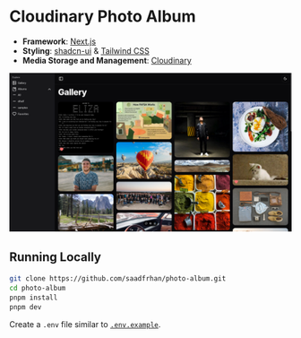 # Cloudinary Photo Album

- **Framework**: [Next.js](https://nextjs.org/)
- **Styling**: [shadcn-ui](https://ui.shadcn.com/) & [Tailwind CSS](https://tailwindcss.com/)
- **Media Storage and Management**: [Cloudinary](https://cloudinary.com/)

<img src="./preview.png">

## Running Locally

```bash
git clone https://github.com/saadfrhan/photo-album.git
cd photo-album
pnpm install
pnpm dev
```

Create a `.env` file similar to [`.env.example`](https://github.com/saadfrhan/photo-album/blob/master/.env.example).
